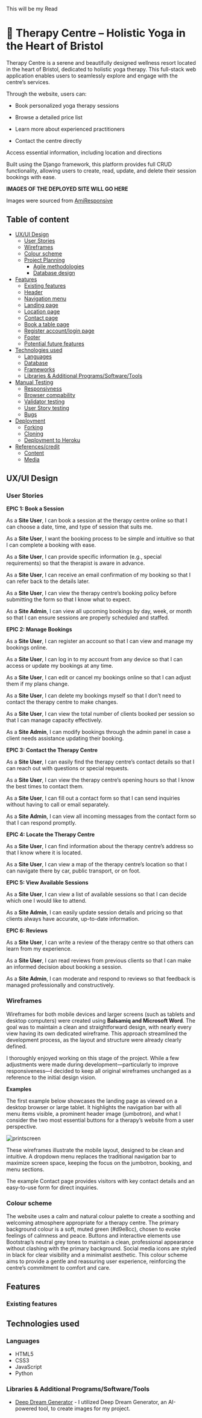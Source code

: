 This will be my Read

# 🌿 Therapy Centre – Holistic Yoga in the Heart of Bristol

Therapy Centre is a serene and beautifully designed wellness resort located in the heart of Bristol, dedicated to holistic yoga therapy. This full-stack web application enables users to seamlessly explore and engage with the centre’s services.

Through the website, users can:

- Book personalized yoga therapy sessions

- Browse a detailed price list

- Learn more about experienced practitioners

- Contact the centre directly

Access essential information, including location and directions

Built using the Django framework, this platform provides full CRUD functionality, allowing users to create, read, update, and delete their session bookings with ease.

**IMAGES OF THE DEPLOYED SITE WILL GO HERE**

Images were sourced from [AmiResponsive](https://amiresponsive.co.uk/)

## Table of content
- [UX/UI Design](#uxui-design)
  - [User Stories](#user-stories)
  - [Wireframes](#wireframes)
  - [Colour scheme](#colour-scheme)
  - [Project Planning](#project-planning)
    - [Agile methodologies](#agile-methodologies)
    - [Database design](#database-design)
- [Features](#features)
  - [Existing features](#existing-features)
  - [Header](#header)
  - [Navigation menu](#navigation-menu)
  - [Landing page](#landing-page)
  - [Location page](#location-page)
  - [Contact page](#contact-page)
  - [Book a table page](#book-a-table-page)
  - [Register account/login page](#register-accountlogin-page)
  - [Footer](#footer)
  - [Potential future features](#potential-future-features)
- [Technologies used](#technologies-used)
  - [Languages](#languages)
  - [Database](#database)
  - [Frameworks](#frameworks)
  - [Libraries & Additional Programs/Software/Tools](#libraries--additional-programssoftwaretools)
- [Manual Testing](#manual-testing)
  - [Responsivness](#responsivness)
  - [Browser compability](#browser-compability)
  - [Validator testing](#validator-testing)
  - [User Story testing](#user-story-testing)
  - [Bugs](#bugs)
- [Deployment](#deployment)
  - [Forking](#forking)
  - [Cloning](#cloning)
  - [Deployment to Heroku](#deployment-to-heroku)
- [References/credit](#referencescredit)
  - [Content](#content)
  - [Media](#media)

## UX/UI Design

### User Stories

**EPIC 1: Book a Session**

As a **Site User**, I can book a session at the therapy centre online so that I can choose a date, time, and type of session that suits me.

As a **Site User**, I want the booking process to be simple and intuitive so that I can complete a booking with ease.

As a **Site User**, I can provide specific information (e.g., special requirements) so that the therapist is aware in advance.

As a **Site User**, I can receive an email confirmation of my booking so that I can refer back to the details later.

As a **Site User**, I can view the therapy centre’s booking policy before submitting the form so that I know what to expect.

As a **Site Admin**, I can view all upcoming bookings by day, week, or month so that I can ensure sessions are properly scheduled and staffed.

**EPIC 2: Manage Bookings**

As a **Site User**, I can register an account so that I can view and manage my bookings online.

As a **Site User**, I can log in to my account from any device so that I can access or update my bookings at any time.

As a **Site User**, I can edit or cancel my bookings online so that I can adjust them if my plans change.

As a **Site User**, I can delete my bookings myself so that I don’t need to contact the therapy centre to make changes.

As a **Site User**, I can view the total number of clients booked per session so that I can manage capacity effectively.

As a **Site Admin**, I can modify bookings through the admin panel in case a client needs assistance updating their booking.

**EPIC 3: Contact the Therapy Centre**

As a **Site User**, I can easily find the therapy centre’s contact details so that I can reach out with questions or special requests.

As a **Site User**, I can view the therapy centre’s opening hours so that I know the best times to contact them.

As a **Site User**, I can fill out a contact form so that I can send inquiries without having to call or email separately.

As a **Site Admin**, I can view all incoming messages from the contact form so that I can respond promptly.

**EPIC 4: Locate the Therapy Centre**

As a **Site User**, I can find information about the therapy centre’s address so that I know where it is located.

As a **Site User**, I can view a map of the therapy centre’s location so that I can navigate there by car, public transport, or on foot.

**EPIC 5: View Available Sessions**

As a **Site User**, I can view a list of available sessions so that I can decide which one I would like to attend.

As a **Site Admin**, I can easily update session details and pricing so that clients always have accurate, up-to-date information.

**EPIC 6: Reviews**

As a **Site User**, I can write a review of the therapy centre so that others can learn from my experience.

As a **Site User**, I can read reviews from previous clients so that I can make an informed decision about booking a session.

As a **Site Admin**, I can moderate and respond to reviews so that feedback is managed professionally and constructively.

### Wireframes

Wireframes for both mobile devices and larger screens (such as tablets and desktop computers) were created using **Balsamiq and Microsoft Word**. The goal was to maintain a clean and straightforward design, with nearly every view having its own dedicated wireframe. This approach streamlined the development process, as the layout and structure were already clearly defined.

I thoroughly enjoyed working on this stage of the project. While a few adjustments were made during development—particularly to improve responsiveness—I decided to keep all original wireframes unchanged as a reference to the initial design vision.

**Examples**

The first example below showcases the landing page as viewed on a desktop browser or large tablet. It highlights the navigation bar with all menu items visible, a prominent header image (jumbotron), and what I consider the two most essential buttons for a therapy’s website from a user perspective.

![printscreen](/static/wireframes/main_landing_page.png)

These wireframes illustrate the mobile layout, designed to be clean and intuitive. A dropdown menu replaces the traditional navigation bar to maximize screen space, keeping the focus on the jumbotron, booking, and menu sections.

The example Contact page provides visitors with key contact details and an easy-to-use form for direct inquiries.

### Colour scheme

The website uses a calm and natural colour palette to create a soothing and welcoming atmosphere appropriate for a therapy centre. The primary background colour is a soft, muted green (#d9e8cc), chosen to evoke feelings of calmness and peace. Buttons and interactive elements use Bootstrap’s neutral grey tones to maintain a clean, professional appearance without clashing with the primary background. Social media icons are styled in black for clear visibility and a minimalist aesthetic. This colour scheme aims to provide a gentle and reassuring user experience, reinforcing the centre’s commitment to comfort and care.

## Features

### Existing features


## Technologies used

### Languages
- HTML5
- CSS3
- JavaScript
- Python

### Libraries & Additional Programs/Software/Tools

- [Deep Dream Generator](https://deepdreamgenerator.com/) - I utilized Deep Dream Generator, an AI-powered tool, to create images for my project.